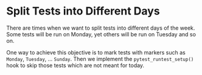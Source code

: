# Split Tests into Different Days

There are times when we want to split tests into different days of the
week. Some tests will be run on Monday, yet others will be run on Tuesday
and so on.

One way to achieve this objective is to mark tests with markers
such as `Monday`, `Tuesday`, ... `Sunday`. Then we implement the
`pytest_runtest_setup()` hook to skip those tests which are not meant
for today.
